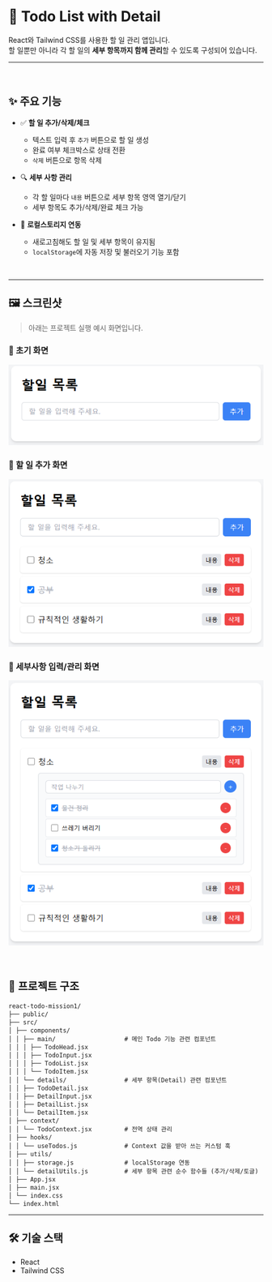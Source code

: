 # 📌 Todo List with Detail

React와 Tailwind CSS를 사용한 할 일 관리 앱입니다.  
할 일뿐만 아니라 각 할 일의 **세부 항목까지 함께 관리**할 수 있도록 구성되어 있습니다.

---

<br>

## ✨ 주요 기능

-   ✅ **할 일 추가/삭제/체크**

    -   텍스트 입력 후 `추가` 버튼으로 할 일 생성
    -   완료 여부 체크박스로 상태 전환
    -   `삭제` 버튼으로 항목 삭제

-   🔍 **세부 사항 관리**

    -   각 할 일마다 `내용` 버튼으로 세부 항목 영역 열기/닫기
    -   세부 항목도 추가/삭제/완료 체크 가능

-   💾 **로컬스토리지 연동**
    -   새로고침해도 할 일 및 세부 항목이 유지됨
    -   `localStorage`에 자동 저장 및 불러오기 기능 포함

<br>

---

## 🖼️ 스크린샷

> 아래는 프로젝트 실행 예시 화면입니다.

### 📌 초기 화면

![초기 화면](./screenshots/todo.png)

### 📌 할 일 추가 화면

![할 일 추가](./screenshots/add-todo.png)

### 📌 세부사항 입력/관리 화면

![세부사항](./screenshots/detail-list.png)

<br>

## 📁 프로젝트 구조

```
react-todo-mission1/
├── public/
├── src/
│ ├── components/
│ │ ├── main/                   # 메인 Todo 기능 관련 컴포넌트
│ │ │ ├── TodoHead.jsx
│ │ │ ├── TodoInput.jsx
│ │ │ ├── TodoList.jsx
│ │ │ └── TodoItem.jsx
│ │ └── details/                # 세부 항목(Detail) 관련 컴포넌트
│ │ ├── TodoDetail.jsx
│ │ ├── DetailInput.jsx
│ │ ├── DetailList.jsx
│ │ └── DetailItem.jsx
│ ├── context/
│ │ └── TodoContext.jsx         # 전역 상태 관리
│ ├── hooks/
│ │ └── useTodos.js             # Context 값을 받아 쓰는 커스텀 훅
│ ├── utils/
│ │ ├── storage.js              # localStorage 연동
│ │ └── detailUtils.js          # 세부 항목 관련 순수 함수들 (추가/삭제/토글)
│ ├── App.jsx
│ ├── main.jsx
│ └── index.css
└── index.html
```
---

## 🛠️ 기술 스택

-   React
-   Tailwind CSS
